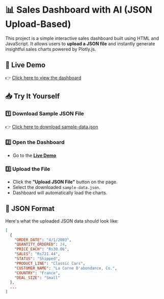 # 📊 Sales Dashboard with AI (JSON Upload-Based)

This project is a simple interactive sales dashboard built using HTML and JavaScript. It allows users to **upload a JSON file** and instantly generate insightful sales charts powered by Plotly.js.

## 🚀 Live Demo

👉 [Click here to view the dashboard](https://bushra-hani.github.io/Sales-Dashboard-with-AI/)

## 📥 Try It Yourself

### 1️⃣ Download Sample JSON File

👉 [Click here to download sample-data.json](https://raw.githubusercontent.com/Bushra-Hani/Sales-Dashboard-with-AI/main/sample-data.json)

### 2️⃣ Open the Dashboard

- Go to the **[Live Demo](https://bushra-hani.github.io/Sales-Dashboard-with-AI/)**

### 3️⃣ Upload the File

- Click the **"Upload JSON File"** button on the page.
- Select the downloaded `sample-data.json`.
- Dashboard will automatically load the charts.


## 🧾 JSON Format

Here's what the uploaded JSON data should look like:

```json
[
  {
    "ORDER_DATE": "4/1/2003",
    "QUANTITY_ORDERED": 24,
    "PRICE_EACH": "Rs30.06",
    "SALES": "Rs721.44",
    "STATUS": "Shipped",
    "PRODUCT_LINE": "Classic Cars",
    "CUSTOMER_NAME": "La Corne D'abondance, Co.",
    "COUNTRY": "France",
    "DEAL_SIZE": "Small"
  },
  ...
]
